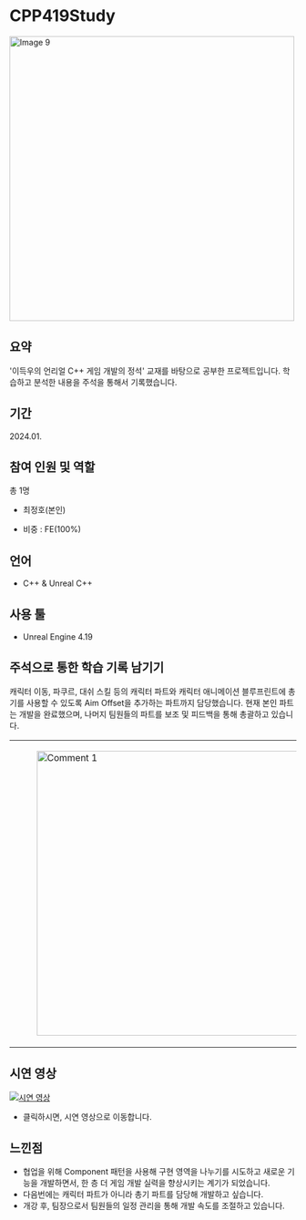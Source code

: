 # CPP419Study


<img src = "https://github.com/Freode/CPP419Study/blob/main/ReadMeImage/CPP419_Title_1.png?raw=true" alt="Image 9" width="500">


## 요약


'이득우의 언리얼 C++ 게임 개발의 정석' 교재를 바탕으로 공부한 프로젝트입니다.
학습하고 분석한 내용을 주석을 통해서 기록했습니다.


## 기간
2024.01.


## 참여 인원 및 역할
총 1명
- 최정호(본인)


- 비중 : FE(100%)


## 언어
- C++ & Unreal C++

  
## 사용 툴
- Unreal Engine 4.19


## 주석으로 통한 학습 기록 남기기


캐릭터 이동, 파쿠르, 대쉬 스킬 등의 캐릭터 파트와 캐릭터 애니메이션 블루프린트에 총기를 사용할 수 있도록 Aim Offset을 추가하는 파트까지 담당했습니다.
현재 본인 파트는 개발을 완료했으며, 나머지 팀원들의 파트를 보조 및 피드백을 통해 총괄하고 있습니다.
<table>
  <tr>
    <td>
      <figure>
        <img src = "https://github.com/Freode/CPP419Study/blob/main/ReadMeImage/CPP419_Comment_1.png?raw=true" alt="Comment 1" width="500">
      </figure>
    </td>
    <td>
      <img src = "https://github.com/Freode/CPP419Study/blob/main/ReadMeImage/CPP419_Comment_2.png?raw=true" alt="Comment 2" width="500">
    </td>
  </tr>
</table>



## 시연 영상
[![시연 영상](https://github.com/Freode/CPP419Study/blob/main/ReadMeImage/CPP419_Title_1.png)](https://youtu.be/0s7hqYSqGRg)
- 클릭하시면, 시연 영상으로 이동합니다.


## 느낀점


- 협업을 위해 Component 패턴을 사용해 구현 영역을 나누기를 시도하고 새로운 기능을 개발하면서, 한 층 더 게임 개발 실력을 향상시키는 계기가 되었습니다.
- 다음번에는 캐릭터 파트가 아니라 총기 파트를 담당해 개발하고 싶습니다.
- 개강 후, 팀장으로서 팀원들의 일정 관리을 통해 개발 속도를 조절하고 있습니다.

